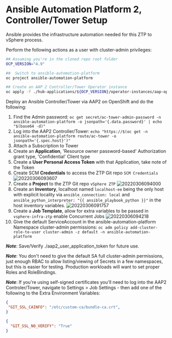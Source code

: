 # Ansible Automation Platform 2, Controller/Tower Setup

Ansible provides the infrastructure automation needed for this ZTP to vSphere process.

Perform the following actions as a user with cluster-admin privileges:

```bash
## Assuming you're in the cloned repo root folder
OCP_VERSION="4.9"

##  Switch to ansible-automation-platform
oc project ansible-automation-platform

## Create an AAP 2 Controller/Tower Operator instance
oc apply -f ./hub-applications/${OCP_VERSION}/operator-instances/aap-operator/03_tower_controller_instance.yml
```


Deploy an Ansible Controller/Tower via AAP2 on OpenShift and do the following:

1. Find the Admin password: `oc get secret/ac-tower-admin-password -n ansible-automation-platform -o jsonpath='{.data.password}' | echo "$(base64 -d)"`
2. Log into the AAP2 Controller/Tower: `echo "https://$(oc get -n ansible-automation-platform route/ac-tower -o jsonpath='{.spec.host}')"`
3. Attach a Subscription to Tower
4. Create an **Application**, 'Resource owner password-based' Authorization grant type, 'Confidential' Client type
5. Create a **User Personal Access Token** with that Application, take note of the Token
6. Create SCM **Credentials** to access the ZTP Git repo `SCM Credentials`
![20220306093607](https://i.imgur.com/O8u5ABx.png)
7. Create a **Project** to the ZTP Git repo `vSphere ZTP`
![20220306094000](https://i.imgur.com/IG3IV2o.png)
8. Create an **Inventory**, localhost named `localhost-ee` being the only host with explicit locality via `ansible_connection: local` and  `ansible_python_interpreter: "{{ ansible_playbook_python }}"` in the host inventory variables.
![20220306091757](https://i.imgur.com/g1oTptr.png)
9. Create a **Job Template**, allow for extra variables to be passed in `vsphere-infra-ztp` enable Concurrent Jobs
![20220306094218](https://i.imgur.com/Qlv3FUW.png)
10. Give the default ServiceAccount in the ansible-automation-platform Namespace cluster-admin permissions: `oc adm policy add-cluster-role-to-user cluster-admin -z default -n ansible-automation-platform`

***Note***: Save/Verify ./aap2_user_application_token for future use.  

***Note***: You don't need to give the default SA full cluster-admin permissions, just enough RBAC to allow listing/viewing of Secrets in a few namespaces, but this is easier for testing.  Production workloads will want to set proper Roles and RoleBindings.

***Note***: If you're using self-signed certificates you'll need to log into the AAP2 Controler/Tower, navigate to Settings > Job Settings - then add one of the following to the Extra Environment Variables:

```json
{
 "GIT_SSL_CAINFO": "/etc/custom-ca/bundle-ca.crt",
}
```

```json
{
  "GIT_SSL_NO_VERIFY": "True"
}
```